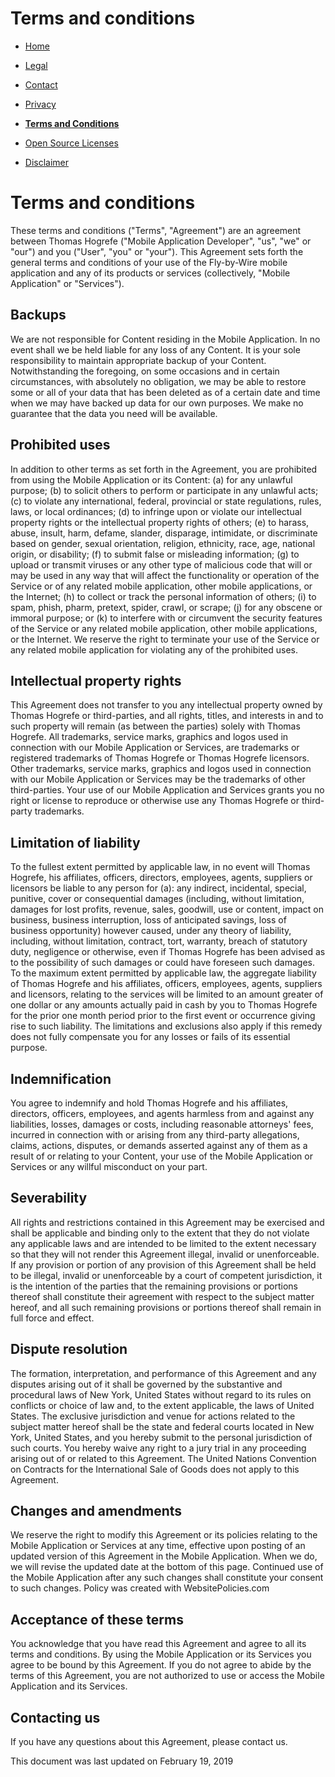 # Terms and conditions

- [Home](https://tomthetank46.github.io/Fly-by-Wire/index)
- [Legal](https://tomthetank46.github.io/Fly-by-Wire/legal)
- [Contact](https://tomthetank46.github.io/Fly-by-Wire/contact)



- [Privacy](https://tomthetank46.github.io/Fly-by-Wire/privacy)
- **[Terms and Conditions](https://tomthetank46.github.io/Fly-by-Wire/terms)**
- [Open Source Licenses](https://tomthetank46.github.io/Fly-by-Wire/licenses)
- [Disclaimer](https://tomthetank46.github.io/Fly-by-Wire/disclaimer)

# Terms and conditions
These terms and conditions ("Terms", "Agreement") are an agreement between Thomas Hogrefe ("Mobile Application Developer", "us", "we" or "our") and you ("User", "you" or "your"). This Agreement sets forth the general terms and conditions of your use of the Fly-by-Wire mobile application and any of its products or services (collectively, "Mobile Application" or "Services").

## Backups
We are not responsible for Content residing in the Mobile Application. In no event shall we be held liable for any loss of any Content. It is your sole responsibility to maintain appropriate backup of your Content. Notwithstanding the foregoing, on some occasions and in certain circumstances, with absolutely no obligation, we may be able to restore some or all of your data that has been deleted as of a certain date and time when we may have backed up data for our own purposes. We make no guarantee that the data you need will be available.

## Prohibited uses
In addition to other terms as set forth in the Agreement, you are prohibited from using the Mobile Application or its Content: (a) for any unlawful purpose; (b) to solicit others to perform or participate in any unlawful acts; (c) to violate any international, federal, provincial or state regulations, rules, laws, or local ordinances; (d) to infringe upon or violate our intellectual property rights or the intellectual property rights of others; (e) to harass, abuse, insult, harm, defame, slander, disparage, intimidate, or discriminate based on gender, sexual orientation, religion, ethnicity, race, age, national origin, or disability; (f) to submit false or misleading information; (g) to upload or transmit viruses or any other type of malicious code that will or may be used in any way that will affect the functionality or operation of the Service or of any related mobile application, other mobile applications, or the Internet; (h) to collect or track the personal information of others; (i) to spam, phish, pharm, pretext, spider, crawl, or scrape; (j) for any obscene or immoral purpose; or (k) to interfere with or circumvent the security features of the Service or any related mobile application, other mobile applications, or the Internet. We reserve the right to terminate your use of the Service or any related mobile application for violating any of the prohibited uses.

## Intellectual property rights
This Agreement does not transfer to you any intellectual property owned by Thomas Hogrefe or third-parties, and all rights, titles, and interests in and to such property will remain (as between the parties) solely with Thomas Hogrefe. All trademarks, service marks, graphics and logos used in connection with our Mobile Application or Services, are trademarks or registered trademarks of Thomas Hogrefe or Thomas Hogrefe licensors. Other trademarks, service marks, graphics and logos used in connection with our Mobile Application or Services may be the trademarks of other third-parties. Your use of our Mobile Application and Services grants you no right or license to reproduce or otherwise use any Thomas Hogrefe or third-party trademarks.

## Limitation of liability
To the fullest extent permitted by applicable law, in no event will Thomas Hogrefe, his affiliates, officers, directors, employees, agents, suppliers or licensors be liable to any person for (a): any indirect, incidental, special, punitive, cover or consequential damages (including, without limitation, damages for lost profits, revenue, sales, goodwill, use or content, impact on business, business interruption, loss of anticipated savings, loss of business opportunity) however caused, under any theory of liability, including, without limitation, contract, tort, warranty, breach of statutory duty, negligence or otherwise, even if Thomas Hogrefe has been advised as to the possibility of such damages or could have foreseen such damages. To the maximum extent permitted by applicable law, the aggregate liability of Thomas Hogrefe and his affiliates, officers, employees, agents, suppliers and licensors, relating to the services will be limited to an amount greater of one dollar or any amounts actually paid in cash by you to Thomas Hogrefe for the prior one month period prior to the first event or occurrence giving rise to such liability. The limitations and exclusions also apply if this remedy does not fully compensate you for any losses or fails of its essential purpose.

## Indemnification
You agree to indemnify and hold Thomas Hogrefe and his affiliates, directors, officers, employees, and agents harmless from and against any liabilities, losses, damages or costs, including reasonable attorneys' fees, incurred in connection with or arising from any third-party allegations, claims, actions, disputes, or demands asserted against any of them as a result of or relating to your Content, your use of the Mobile Application or Services or any willful misconduct on your part.

## Severability
All rights and restrictions contained in this Agreement may be exercised and shall be applicable and binding only to the extent that they do not violate any applicable laws and are intended to be limited to the extent necessary so that they will not render this Agreement illegal, invalid or unenforceable. If any provision or portion of any provision of this Agreement shall be held to be illegal, invalid or unenforceable by a court of competent jurisdiction, it is the intention of the parties that the remaining provisions or portions thereof shall constitute their agreement with respect to the subject matter hereof, and all such remaining provisions or portions thereof shall remain in full force and effect.

## Dispute resolution
The formation, interpretation, and performance of this Agreement and any disputes arising out of it shall be governed by the substantive and procedural laws of New York, United States without regard to its rules on conflicts or choice of law and, to the extent applicable, the laws of United States. The exclusive jurisdiction and venue for actions related to the subject matter hereof shall be the state and federal courts located in New York, United States, and you hereby submit to the personal jurisdiction of such courts. You hereby waive any right to a jury trial in any proceeding arising out of or related to this Agreement. The United Nations Convention on Contracts for the International Sale of Goods does not apply to this Agreement.

## Changes and amendments
We reserve the right to modify this Agreement or its policies relating to the Mobile Application or Services at any time, effective upon posting of an updated version of this Agreement in the Mobile Application. When we do, we will revise the updated date at the bottom of this page. Continued use of the Mobile Application after any such changes shall constitute your consent to such changes. Policy was created with WebsitePolicies.com

## Acceptance of these terms
You acknowledge that you have read this Agreement and agree to all its terms and conditions. By using the Mobile Application or its Services you agree to be bound by this Agreement. If you do not agree to abide by the terms of this Agreement, you are not authorized to use or access the Mobile Application and its Services.

## Contacting us
If you have any questions about this Agreement, please contact us.

This document was last updated on February 19, 2019
